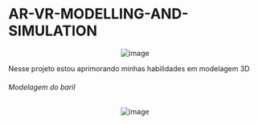# AR-VR-MODELLING-AND-SIMULATION
<div align="center">
  
![image](https://github.com/GuilhermeSSantos2004/AR-VR-MODELLING-AND-SIMULATION/assets/107642647/cd7098e8-e9d8-4e4a-a089-2e33483ca654)
</div>

Nesse projeto estou aprimorando minhas habilidades em modelagem 3D

######  Modelagem do baril

<div align="center">
  
![image](https://github.com/GuilhermeSSantos2004/AR-VR-MODELLING-AND-SIMULATION/assets/107642647/2abee3c2-f0f3-4648-a0eb-441d335d2f54)

</div>
